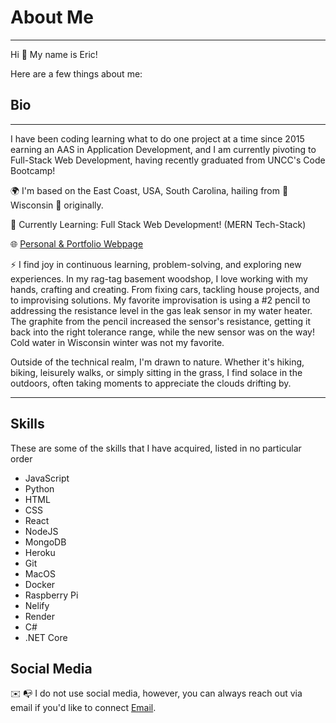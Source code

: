 # About Me
---

Hi 👋 My name is Eric! 

Here are a few things about me: 

## Bio
---

I have been coding learning what to do one project at a time since 2015 earning an AAS in Application Development, and I am currently pivoting to Full-Stack Web Development, having recently graduated from UNCC's Code Bootcamp! 

🌍  I'm based on the East Coast, USA, South Carolina, hailing from 🧀 Wisconsin 🦡 originally.

🌱 Currently Learning: Full Stack Web Development! (MERN Tech-Stack)

🌐 [Personal & Portfolio Webpage](http://thirdcoast.dev)

⚡ I find joy in continuous learning, problem-solving, and exploring new experiences. In my rag-tag basement woodshop, I love working with my hands, crafting and creating. From fixing cars, tackling house projects, and to improvising solutions. My favorite improvisation is using a #2 pencil to addressing the resistance level in the gas leak sensor in my water heater. The graphite from the pencil increased the sensor's resistance, getting it back into the right tolerance range, while the new sensor was on the way! Cold water in Wisconsin winter was not my favorite.

Outside of the technical realm, I'm drawn to nature. Whether it's hiking, biking, leisurely walks, or simply sitting in the grass, I find solace in the outdoors, often taking moments to appreciate the clouds drifting by.

---

## Skills
These are some of the skills that I have acquired, listed in no particular order

- JavaScript
- Python
- HTML
- CSS
- React
- NodeJS
- MongoDB
- Heroku
- Git
- MacOS
- Docker
- Raspberry Pi
- Nelify
- Render
- C#
- .NET Core

## Social Media

✉️ 📭 I do not use social media, however, you can always reach out via email if you'd like to connect [Email](mailto:hulse@hey.com).
